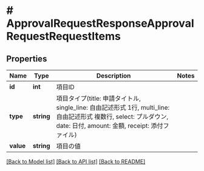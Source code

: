 # # ApprovalRequestResponseApprovalRequestRequestItems

## Properties

Name | Type | Description | Notes
------------ | ------------- | ------------- | -------------
**id** | **int** | 項目ID | 
**type** | **string** | 項目タイプ(title: 申請タイトル, single_line: 自由記述形式 1行, multi_line: 自由記述形式 複数行, select: プルダウン, date: 日付, amount: 金額, receipt: 添付ファイル) | 
**value** | **string** | 項目の値 | 

[[Back to Model list]](../../README.md#documentation-for-models) [[Back to API list]](../../README.md#documentation-for-api-endpoints) [[Back to README]](../../README.md)


